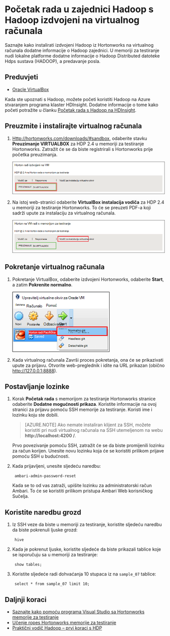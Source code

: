 <properties
    pageTitle="Korištenje memorije za testiranje Hadoop dodatne informacije o Hadoop | Microsoft Azure"
    description="Da biste pokrenuli više informacija o korištenju zajednici Hadoop, možete postaviti Hadoop izdvojeni iz Hortonworks na Azure virtualnog računala. "
    keywords="hadoop emulator, hadoop s memorijom za testiranje"
    editor="cgronlun"
    manager="jhubbard"
    services="hdinsight"
    authors="nitinme"
    documentationCenter=""
    tags="azure-portal"/>

<tags
    ms.service="hdinsight"
    ms.workload="big-data"
    ms.tgt_pltfrm="na"
    ms.devlang="na"
    ms.topic="article"
    ms.date="08/24/2016"
    ms.author="nitinme"/>

# <a name="get-started-in-the-hadoop-ecosystem-with-a-hadoop-sandbox-on-a-virtual-machine"></a>Početak rada u zajednici Hadoop s Hadoop izdvojeni na virtualnog računala

Saznajte kako instalirati izdvojeni Hadoop iz Hortonworks na virtualnog računala dodatne informacije o Hadoop zajednici. U memoriji za testiranje nudi lokalne platforme dodatne informacije o Hadoop Distributed datoteke Hdps sustava (HADOOP), a predavanje posla.

## <a name="prerequisites"></a>Preduvjeti

* [Oracle VirtualBox](https://www.virtualbox.org/)

Kada ste upoznati s Hadoop, možete početi koristiti Hadoop na Azure stvaranjem programa klaster HDInsight. Dodatne informacije o tome kako početi potražite u članku [Početak rada s Hadoop na HDInsight](hdinsight-hadoop-linux-tutorial-get-started.md).

## <a name="download-and-install-the-virtual-machine"></a>Preuzmite i instalirajte virtualnog računala

1. [Http://hortonworks.com/downloads/#sandbox](http://hortonworks.com/downloads/#sandbox), odaberite stavku __Preuzimanje VIRTUALBOX__ za HDP 2.4 u memoriji za testiranje Hortonworks. Zatražit će se da biste registrirali s Hortonworks prije početka preuzimanja.

    ![Slika veze za preuzimanje izdvojeni Hortonworks za VirtualBox](./media/hdinsight-hadoop-emulator-get-started/download-sandbox.png)

2. Na istoj web-stranici odaberite __VirtualBox instalacija vodiča__ za HDP 2.4 u memoriji za testiranje Hortonworks. To će se preuzeti PDF-a koji sadrži upute za instalaciju za virtualnog računala.

    ![Prikaz vodič za instalaciju](./media/hdinsight-hadoop-emulator-get-started/view-install-guide.png)

## <a name="start-the-virtual-machine"></a>Pokretanje virtualnog računala

1. Pokretanje VirtualBox, odaberite izdvojeni Hortonworks, odaberite __Start__, a zatim __Pokrenite normalno__.

    ![Normalni početka](./media/hdinsight-hadoop-emulator-get-started/normal-start.png)

2. Kada virtualnog računala Završi proces pokretanja, ona će se prikazivati upute za prijavu. Otvorite web-preglednik i idite na URL prikazan (obično http://127.0.0.1:8888).

## <a name="set-passwords"></a>Postavljanje lozinke

1. Korak __Početak rada__ s memorijom za testiranje Hortonworks stranice odaberite __Dodatne mogućnosti prikaza__. Koristite informacije na ovoj stranici za prijavu pomoću SSH memorije za testiranje. Koristi ime i lozinku koju ste dobili.

    > [AZURE.NOTE] Ako nemate instaliran klijent za SSH, možete koristiti pri nudi virtualnog računala na SSH utemeljenom na webu __http://localhost:4200 /__.

    Prvo povezivanje pomoću SSH, zatražit će se da biste promijenili lozinku za račun korijen. Unesite novu lozinku koja će se koristiti prilikom prijave pomoću SSH u budućnosti.

2. Kada prijavljeni, unesite sljedeću naredbu:

        ambari-admin-password-reset
    
    Kada se to od vas zatraži, upišite lozinku za administratorski račun Ambari. To će se koristiti prilikom pristupa Ambari Web korisničkog Sučelja.

## <a name="use-the-hive-command"></a>Koristite naredbu grozd

1. Iz SSH veze da biste u memoriji za testiranje, koristite sljedeću naredbu da biste pokrenuli ljuske grozd:

        hive

2. Kada je pokrenut ljuske, koristite sljedeće da biste prikazali tablice koje se isporučuju sa u memoriji za testiranje:

        show tables;

3. Koristite sljedeće radi dohvaćanja 10 stupaca iz na `sample_07` tablice:

        select * from sample_07 limit 10;

## <a name="next-steps"></a>Daljnji koraci

* [Saznajte kako pomoću programa Visual Studio sa Hortonworks memorije za testiranje](hdinsight-hadoop-emulator-visual-studio.md)
* [Učenje ropes Hortonworks memorije za testiranje](http://hortonworks.com/hadoop-tutorial/learning-the-ropes-of-the-hortonworks-sandbox/)
* [Praktični vodič Hadoop – prvi koraci s HDP](http://hortonworks.com/hadoop-tutorial/hello-world-an-introduction-to-hadoop-hcatalog-hive-and-pig/)